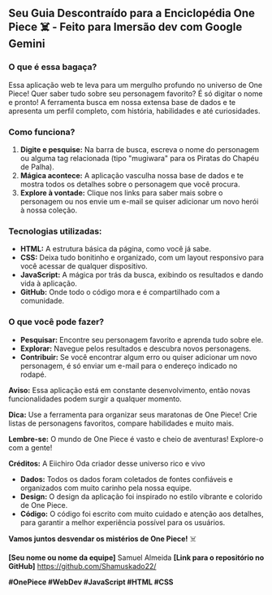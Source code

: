 ## **Seu Guia Descontraído para a Enciclopédia One Piece** ‍☠️ - Feito para Imersão dev com Google Gemini

### **O que é essa bagaça?**

Essa aplicação web te leva para um mergulho profundo no universo de One Piece! Quer saber tudo sobre seu personagem favorito? É só digitar o nome e pronto! A ferramenta busca em nossa extensa base de dados e te apresenta um perfil completo, com história, habilidades e até curiosidades.

### **Como funciona?**

1. **Digite e pesquise:** Na barra de busca, escreva o nome do personagem ou alguma tag relacionada (tipo "mugiwara" para os Piratas do Chapéu de Palha).
2. **Mágica acontece:** A aplicação vasculha nossa base de dados e te mostra todos os detalhes sobre o personagem que você procura.
3. **Explore à vontade:** Clique nos links para saber mais sobre o personagem ou nos envie um e-mail se quiser adicionar um novo herói à nossa coleção.

### **Tecnologias utilizadas:**

* **HTML:** A estrutura básica da página, como você já sabe.
* **CSS:** Deixa tudo bonitinho e organizado, com um layout responsivo para você acessar de qualquer dispositivo.
* **JavaScript:** A mágica por trás da busca, exibindo os resultados e dando vida à aplicação.
* **GitHub:** Onde todo o código mora e é compartilhado com a comunidade.

### **O que você pode fazer?**

* **Pesquisar:** Encontre seu personagem favorito e aprenda tudo sobre ele.
* **Explorar:** Navegue pelos resultados e descubra novos personagens.
* **Contribuir:** Se você encontrar algum erro ou quiser adicionar um novo personagem, é só enviar um e-mail para o endereço indicado no rodapé.

**Aviso:** Essa aplicação está em constante desenvolvimento, então novas funcionalidades podem surgir a qualquer momento.

**Dica:** Use a ferramenta para organizar seus maratonas de One Piece! Crie listas de personagens favoritos, compare habilidades e muito mais.

**Lembre-se:** O mundo de One Piece é vasto e cheio de aventuras! Explore-o com a gente!

**Créditos:** A Eiichiro Oda criador desse universo rico e vivo

* **Dados:** Todos os dados foram coletados de fontes confiáveis e organizados com muito carinho pela nossa equipe.
* **Design:** O design da aplicação foi inspirado no estilo vibrante e colorido de One Piece.
* **Código:** O código foi escrito com muito cuidado e atenção aos detalhes, para garantir a melhor experiência possível para os usuários.

**Vamos juntos desvendar os mistérios de One Piece!** ‍☠️

**[Seu nome ou nome da equipe]** Samuel Almeida
**[Link para o repositório no GitHub]** https://github.com/Shamuskado22/

**#OnePiece #WebDev #JavaScript #HTML #CSS**
